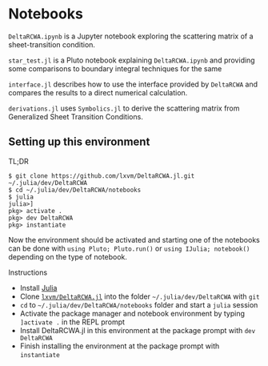 # Notebooks

`DeltaRCWA.ipynb` is a Jupyter notebook exploring the scattering matrix of a sheet-transition condition.

`star_test.jl` is a Pluto notebook explaining `DeltaRCWA.ipynb` and providing some comparisons to boundary integral techniques for the same

`interface.jl` describes how to use the interface provided by `DeltaRCWA` and compares the results to a direct numerical calculation.

`derivations.jl` uses `Symbolics.jl` to derive the scattering matrix from Generalized Sheet Transition Conditions.

## Setting up this environment

TL;DR
```
$ git clone https://github.com/lxvm/DeltaRCWA.jl.git ~/.julia/dev/DeltaRCWA
$ cd ~/.julia/dev/DeltaRCWA/notebooks
$ julia
julia>]
pkg> activate .
pkg> dev DeltaRCWA
pkg> instantiate
```

Now the environment should be activated and starting one of the notebooks can be done with `using Pluto; Pluto.run()` or `using IJulia; notebook()` depending on the type of notebook.

Instructions
- Install [Julia](https://julialang.org/)
- Clone [`lxvm/DeltaRCWA.jl`](https://github.com/lxvm/DeltaRCWA.jl) into the folder `~/.julia/dev/DeltaRCWA` with `git`
- `cd` to `~/.julia/dev/DeltaRCWA/notebooks` folder and start a `julia` session
- Activate the package manager and notebook environment by typing `]activate .` in the REPL prompt
- Install DeltaRCWA.jl in this environment at the package prompt with `dev DeltaRCWA`
- Finish installing the environment at the package prompt with `instantiate`